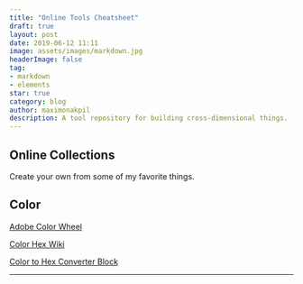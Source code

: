 ```yaml
---
title: "Online Tools Cheatsheet"
draft: true
layout: post
date: 2019-06-12 11:11
image: assets/images/markdown.jpg
headerImage: false
tag:
- markdown
- elements
star: true
category: blog
author: maximonakpil
description: A tool repository for building cross-dimensional things.
---
```


## Online Collections
Create your own from some of my favorite things.






## Color

[Adobe Color Wheel](https://color.adobe.com/create)

[Color Hex Wiki](https://www.color-hex.com)

[Color to Hex Converter Block](https://bl.ocks.org/njvack/02ad8efcb0d552b0230d)




---
